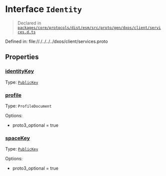# Interface `Identity`
> Declared in [`packages/core/protocols/dist/esm/src/proto/gen/dxos/client/services.d.ts`]()

Defined in:
   file://./../../../dxos/client/services.proto
## Properties
### [identityKey]()
Type: <code>[PublicKey](/api/@dxos/client/classes/PublicKey)</code>
### [profile]()
Type: <code>ProfileDocument</code>

Options:
  - proto3_optional = true
### [spaceKey]()
Type: <code>[PublicKey](/api/@dxos/client/classes/PublicKey)</code>

Options:
  - proto3_optional = true